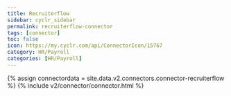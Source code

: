 ```yaml
---
title: Recruiterflow
sidebar: cyclr_sidebar
permalink: recruiterflow-connector
tags: [connector]
toc: false
icon: https://my.cyclr.com/api/ConnectorIcon/15767
category: HR/Payroll
categories: [HR/Payroll]
---
```

{% assign connectordata = site.data.v2.connectors.connector-recruiterflow %}
{% include v2/connector/connector.html %}	